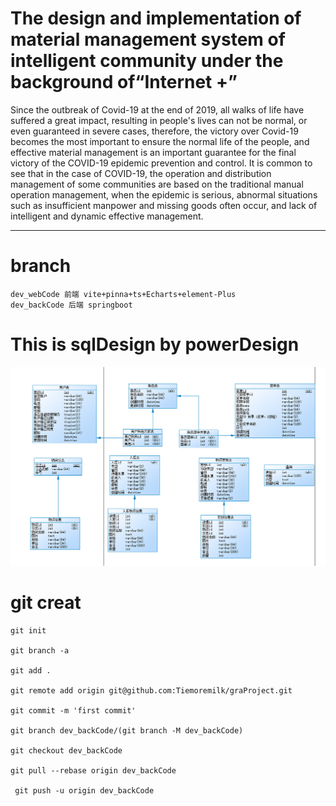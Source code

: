 # The design and implementation of material management system of intelligent community under the background of“Internet +”
  Since the outbreak of Covid-19 at the end of 2019, all walks of life have suffered a great impact, resulting in people's lives can not be normal, or even guaranteed in severe cases, therefore, the victory over Covid-19 becomes the most important to ensure the normal life of the people, and effective material management is an important guarantee for the final victory of the COVID-19 epidemic prevention and control.
  It is common to see that in the case of COVID-19, the operation and distribution management of some communities are based on the traditional manual operation management, when the epidemic is serious, abnormal situations such as insufficient manpower and missing goods often occur, and lack of intelligent and dynamic effective management.

***
# branch
```
dev_webCode 前端 vite+pinna+ts+Echarts+element-Plus
dev_backCode 后端 springboot
```



# This is sqlDesign by powerDesign

![sqlDesign](https://github.com/Tiemoremilk/graProject/blob/main/imges/sqlDesign.png)


# git creat
```
git init

git branch -a

git add .

git remote add origin git@github.com:Tiemoremilk/graProject.git

git commit -m 'first commit'

git branch dev_backCode/(git branch -M dev_backCode)

git checkout dev_backCode

git pull --rebase origin dev_backCode

 git push -u origin dev_backCode
```
